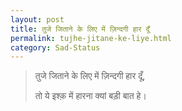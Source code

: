 ```yaml
---
layout: post
title: तुजे जिताने के लिए में ज़िन्दगी हार दूँ
permalink: tujhe-jitane-ke-liye.html
category: Sad-Status
---
```

>तुजे जिताने के लिए में ज़िन्दगी हार दूँ,
>
> तो ये इश्क़ में हारना क्यां बड़ी बात हे। 